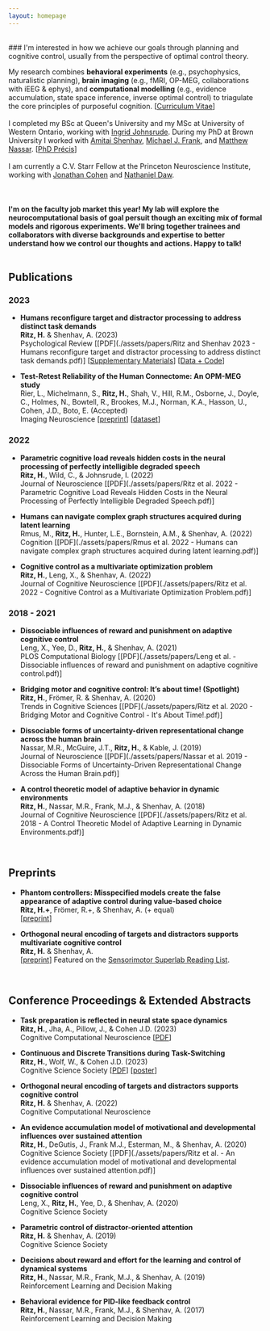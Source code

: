 ```yaml
---
layout: homepage
---
```

<br>
### I'm interested in how we achieve our goals through planning and cognitive control, usually from the perspective of optimal control theory.

My research combines **behavioral experiments** (e.g., psychophysics, naturalistic planning), **brain imaging** (e.g., fMRI, OP-MEG, collaborations with iEEG & ephys), and **computational modelling** (e.g., evidence accumulation, state space inference, inverse optimal control) to triagulate the core principles of purposeful cognition. [[Curriculum Vitae](./assets/CV/hritz_CV.pdf)]
<br><br>
I completed my BSc at Queen's University and my MSc at University of Western Ontario, working with [Ingrid Johnsrude](https://sites.google.com/site/johnsrudeconchlab/home). During my PhD at Brown University I worked with [Amitai Shenhav](https://www.shenhavlab.org/), [Michael J. Frank](https://www.lnccbrown.com/), and [Matthew Nassar](https://sites.brown.edu/mattlab/). [[PhD Précis](./assets/papers/Ritz_PhD_Precis.pdf)]
<br><br>
I am currently a C.V. Starr Fellow at the Princeton Neuroscience Institute, working with [Jonathan Cohen](https://ncclab.princeton.edu/) and [Nathaniel Daw](https://dawlab.princeton.edu/).
<br><br>
<br><br>
**I'm on the faculty job market this year! My lab will explore the neurocomputational basis of goal persuit though an exciting mix of formal models and rigorous experiments. We'll bring together trainees and collaborators with diverse backgrounds and expertise to better understand how we control our thoughts and actions. Happy to talk!**
<br><br>


## Publications


### 2023

- **Humans reconfigure target and distractor processing to address distinct task demands**
  <br>
  **Ritz, H.** & Shenhav, A. (2023)
  <br>
  Psychological Review [[PDF](./assets/papers/Ritz and Shenhav 2023 - Humans reconfigure target and distractor processing to address distinct task demands.pdf)] [[Supplementary Materials](./assets/papers/rev0000442_sm.pdf)] [[Data + Code](https://github.com/shenhavlab/PACT-public)]


- **Test-Retest Reliability of the Human Connectome: An OPM-MEG study**
  <br>
  Rier, L., Michelmann, S., **Ritz, H.**, Shah, V., Hill, R.M., Osborne, J., Doyle, C., Holmes, N., Bowtell, R., Brookes, M.J., Norman, K.A., Hasson, U., Cohen, J.D., Boto, E. (Accepted)
  <br>
  Imaging Neuroscience [[preprint](https://doi.org/10.1101/2022.12.21.521184)] [[dataset](https://doi.org/10.5281/zenodo.7477061)]




### 2022

- **Parametric cognitive load reveals hidden costs in the neural processing of perfectly intelligible degraded speech**
  <br>
  **Ritz, H.**, Wild, C., & Johnsrude, I. (2022)
  <br>
  Journal of Neuroscience [[PDF](./assets/papers/Ritz et al. 2022 - Parametric Cognitive Load Reveals Hidden Costs in the Neural Processing of Perfectly Intelligible Degraded Speech.pdf)]


- **Humans can navigate complex graph structures acquired during latent learning**
  <br>
  Rmus, M., **Ritz, H.**, Hunter, L.E., Bornstein, A.M., & Shenhav, A. (2022)
  <br>
  Cognition [[PDF](./assets/papers/Rmus et al. 2022 - Humans can navigate complex graph structures acquired during latent learning.pdf)]


- **Cognitive control as a multivariate optimization problem**
  <br>
  **Ritz, H.**, Leng, X., & Shenhav, A. (2022)
  <br>
  Journal of Cognitive Neuroscience [[PDF](./assets/papers/Ritz et al. 2022 - Cognitive Control as a Multivariate Optimization Problem.pdf)]



### 2018 - 2021

- **Dissociable influences of reward and punishment on adaptive cognitive control**
  <br>
  Leng, X., Yee, D., **Ritz, H.**, & Shenhav, A. (2021)
  <br>
  PLOS Computational Biology [[PDF](./assets/papers/Leng et al. - Dissociable influences of reward and punishment on adaptive cognitive control.pdf)]


- **Bridging motor and cognitive control: It’s about time! (Spotlight)**
  <br>
  **Ritz, H.**, Frömer, R. & Shenhav, A. (2020)
  <br>
  Trends in Cognitive Sciences [[PDF](./assets/papers/Ritz et al. 2020 - Bridging Motor and Cognitive Control - It's About Time!.pdf)]


- **Dissociable forms of uncertainty-driven representational change across the human brain**
  <br>
  Nassar, M.R., McGuire, J.T., **Ritz, H.**, & Kable, J. (2019)
  <br>
  Journal of Neuroscience [[PDF](./assets/papers/Nassar et al. 2019 - Dissociable Forms of Uncertainty-Driven Representational Change Across the Human Brain.pdf)]


- **A control theoretic model of adaptive behavior in dynamic environments**
  <br>
  **Ritz, H.**, Nassar, M.R., Frank, M.J., & Shenhav, A. (2018)
  <br>
  Journal of Cognitive Neuroscience [[PDF](./assets/papers/Ritz et al. 2018 - A Control Theoretic Model of Adaptive Learning in Dynamic Environments.pdf)]


<br>







## Preprints

- **Phantom controllers: Misspecified models create the false appearance of adaptive control during value-based choice**
  <br>
  **Ritz, H.+**, Frömer, R.+, & Shenhav, A. (+ equal)
  <br>
  [[preprint](https://doi.org/10.1101/2023.01.18.524640)] 

- **Orthogonal neural encoding of targets and distractors supports multivariate cognitive control**
  <br>
  **Ritz, H.** & Shenhav, A.
  <br>
  [[preprint](https://doi.org/10.1101/2022.12.01.518771)] Featured on the [Sensorimotor Superlab Reading List](https://superlab.ca/readinglist/list189.html).
 

<br>







## Conference Proceedings & Extended Abstracts

- **Task preparation is reflected in neural state space dynamics**
  <br>
  **Ritz, H.**, Jha, A., Pillow, J., & Cohen J.D. (2023) 
  <br>
  Cognitive Computational Neuroscience [[PDF](./assets/papers/2023_CCN.pdf)]


- **Continuous and Discrete Transitions during Task-Switching**
  <br>
  **Ritz, H.**, Wolf, W., & Cohen J.D. (2023)
  <br>
  Cognitive Science Society [[PDF](./assets/papers/Ritz_2023_CogSci.pdf)] [[poster](./assets/posters/2023_cogsci_poster.pdf)]


- **Orthogonal neural encoding of targets and distractors supports cognitive control**
  <br>
  **Ritz, H.** & Shenhav, A. (2022)
  <br>
  Cognitive Computational Neuroscience


- **An evidence accumulation model of motivational and developmental influences over sustained attention**
  <br>
  **Ritz, H.**, DeGutis, J., Frank M.J., Esterman, M., & Shenhav, A. (2020)
  <br>
  Cognitive Science Society [[PDF](./assets/papers/Ritz et al. - An evidence accumulation model of motivational and developmental influences over sustained attention.pdf)]


- **Dissociable influences of reward and punishment on adaptive cognitive control**
  <br>
  Leng, X., **Ritz, H.**, Yee, D., & Shenhav, A. (2020)
  <br>
  Cognitive Science Society


- **Parametric control of distractor-oriented attention**
  <br>
  **Ritz, H.** & Shenhav, A. (2019)
  <br>
  Cognitive Science Society
  

- **Decisions about reward and effort for the learning and control of dynamical systems**
  <br>
  **Ritz, H.**, Nassar, M.R., Frank, M.J., & Shenhav, A. (2019)
  <br>
  Reinforcement Learning and Decision Making
  

- **Behavioral evidence for PID-like feedback control**
  <br>
  **Ritz, H.**, Nassar, M.R., Frank, M.J., & Shenhav, A. (2017)
  <br>
  Reinforcement Learning and Decision Making


<br>



